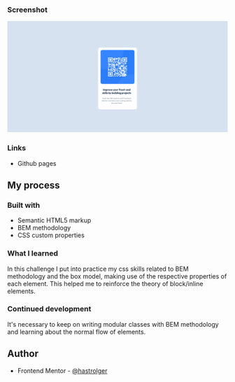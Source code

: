 ### Screenshot

![](./qr-component.png)

### Links 

- Github pages 

## My process

### Built with

- Semantic HTML5 markup
- BEM methodology
- CSS custom properties

### What I learned

In this challenge I put into practice my css skills related to BEM methodology and the box model, making use of the respective properties of each element. This helped me to reinforce the theory of block/inline elements.


### Continued development

It's necessary to keep on writing modular classes with BEM methodology and learning about the normal flow of elements.

## Author

- Frontend Mentor - [@hastrolger](https://www.frontendmentor.io/profile/hastrolger)